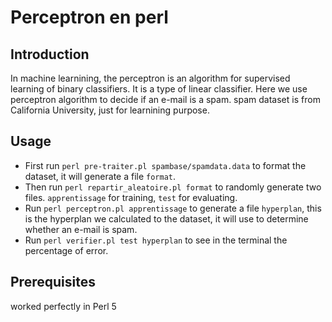 # Perceptron en perl
## Introduction
In machine learnining, the perceptron is an algorithm for supervised learning of binary classifiers. It is a type of linear classifier. Here we use perceptron algorithm to decide if an e-mail is a spam. spam dataset is from California University, just for learnining purpose.
## Usage
- First run `perl pre-traiter.pl spambase/spamdata.data` to format the dataset, it will generate a file `format`.
- Then run `perl repartir_aleatoire.pl format` to randomly generate two files. `apprentissage` for training, `test` for evaluating.
- Run `perl perceptron.pl apprentissage` to generate a file `hyperplan`, this is the hyperplan we calculated to the dataset, it will use to determine whether an e-mail is spam.
- Run `perl verifier.pl test hyperplan` to see in the terminal the percentage of error.
## Prerequisites
worked perfectly in Perl 5
